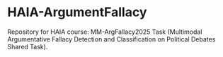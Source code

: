 # HAIA-ArgumentFallacy
Repository for HAIA course: MM-ArgFallacy2025 Task (Multimodal Argumentative Fallacy Detection and Classification on Political Debates Shared Task).
